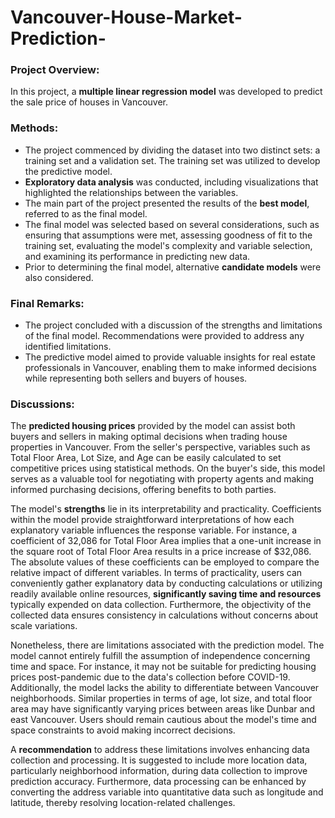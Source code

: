 # Vancouver-House-Market-Prediction-
### Project Overview:

In this project, a **multiple linear regression model** was developed to predict the sale price of houses in Vancouver.

### Methods:

- The project commenced by dividing the dataset into two distinct sets: a training set and a validation set. The training set was utilized to develop the predictive model.
- **Exploratory data analysis** was conducted, including visualizations that highlighted the relationships between the variables.
- The main part of the project presented the results of the **best model**, referred to as the final model.
- The final model was selected based on several considerations, such as ensuring that assumptions were met, assessing goodness of fit to the training set, evaluating the model's complexity and variable selection, and examining its performance in predicting new data.
- Prior to determining the final model, alternative **candidate models** were also considered.

### Final Remarks:

- The project concluded with a discussion of the strengths and limitations of the final model. Recommendations were provided to address any identified limitations.
- The predictive model aimed to provide valuable insights for real estate professionals in Vancouver, enabling them to make informed decisions while representing both sellers and buyers of houses.

### Discussions:

The **predicted housing prices** provided by the model can assist both buyers and sellers in making optimal decisions when trading house properties in Vancouver. From the seller's perspective, variables such as Total Floor Area, Lot Size, and Age can be easily calculated to set competitive prices using statistical methods. On the buyer's side, this model serves as a valuable tool for negotiating with property agents and making informed purchasing decisions, offering benefits to both parties.

The model's **strengths** lie in its interpretability and practicality. Coefficients within the model provide straightforward interpretations of how each explanatory variable influences the response variable. For instance, a coefficient of 32,086 for Total Floor Area implies that a one-unit increase in the square root of Total Floor Area results in a price increase of $32,086. The absolute values of these coefficients can be employed to compare the relative impact of different variables. In terms of practicality, users can conveniently gather explanatory data by conducting calculations or utilizing readily available online resources, **significantly saving time and resources** typically expended on data collection. Furthermore, the objectivity of the collected data ensures consistency in calculations without concerns about scale variations.

Nonetheless, there are limitations associated with the prediction model. The model cannot entirely fulfill the assumption of independence concerning time and space. For instance, it may not be suitable for predicting housing prices post-pandemic due to the data's collection before COVID-19. Additionally, the model lacks the ability to differentiate between Vancouver neighborhoods. Similar properties in terms of age, lot size, and total floor area may have significantly varying prices between areas like Dunbar and east Vancouver. Users should remain cautious about the model's time and space constraints to avoid making incorrect decisions.

A **recommendation** to address these limitations involves enhancing data collection and processing. It is suggested to include more location data, particularly neighborhood information, during data collection to improve prediction accuracy. Furthermore, data processing can be enhanced by converting the address variable into quantitative data such as longitude and latitude, thereby resolving location-related challenges.
